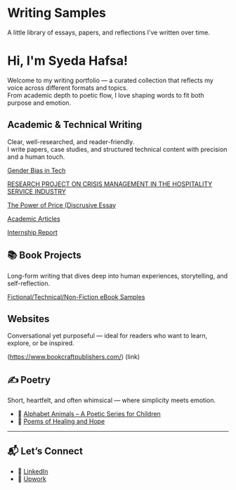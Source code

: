 # Writing Samples
A little library of essays, papers, and reflections I’ve written over time.
# Hi, I'm Syeda Hafsa!
Welcome to my writing portfolio — a curated collection that reflects my voice across different formats and topics.  
From academic depth to poetic flow, I love shaping words to fit both purpose and emotion.
## Academic & Technical Writing
Clear, well-researched, and reader-friendly.  
I write papers, case studies, and structured technical content with precision and a human touch.

[Gender Bias in Tech](https://drive.google.com/file/d/1gJ8RMkJMz1ZGUzAHzEl523DvZUQRxIBg/view?usp=drive_link)

[RESEARCH PROJECT ON CRISIS MANAGEMENT IN THE HOSPITALITY SERVICE INDUSTRY](https://drive.google.com/file/d/13cVFpCKMGqgQ55F5B7gCZdg46PAslvCX/view?usp=drive_link)

[The Power of Price (Discrusive Essay](https://drive.google.com/file/d/1rkUXSmkfS7Q-h8nDCO4OoOO2Rdz0HMtD/view?usp=drive_link)

[Academic Articles](https://drive.google.com/file/d/1xMcy2x4o8iIsuFbddhDlOehbMqfEH23j/view?usp=drive_link)

[Internship Report](https://drive.google.com/file/d/1i07FRZv3FAKmNPo97qQ59CMkrpBFEE6G/view?usp=drive_link)

## 📚 Book Projects
Long-form writing that dives deep into human experiences, storytelling, and self-reflection.

[Fictional/Technical/Non-Fiction eBook Samples](https://drive.google.com/file/d/1jkH6RCT26edF4SF-P_wYgbtQhwcjk56E/view?usp=drive_link)


## Websites 
Conversational yet purposeful — ideal for readers who want to learn, explore, or be inspired.

(https://www.bookcraftpublishers.com/)
(link)

## ✍️ Poetry
Short, heartfelt, and often whimsical — where simplicity meets emotion.

- 🌙 [Alphabet Animals – A Poetic Series for Children](link)
- 🌿 [Poems of Healing and Hope](link)

---

## 📬 Let’s Connect
- 💼 [LinkedIn](www.linkedin.com/in/syeda-hafsah25)
- 🧰 [Upwork](https://www.upwork.com/freelancers/~019c40326a139ef17e?mp_source=share)

